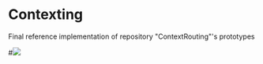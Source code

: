 # Contexting
Final reference implementation of repository "ContextRouting"'s prototypes

#[![](https://imagelayers.io/badge/stefanhans/contexting:latest.svg)](https://imagelayers.io/?images=stefanhans/contexting:latest 'Get your own badge on imagelayers.io')
